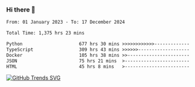 ### Hi there 👋

<!--START_SECTION:waka-->

```txt
From: 01 January 2023 - To: 17 December 2024

Total Time: 1,375 hrs 23 mins

Python                     677 hrs 30 mins >>>>>>>>>>>>-------------   49.26 %
TypeScript                 309 hrs 43 mins >>>>>>-------------------   22.52 %
Docker                     105 hrs 38 mins >>-----------------------   07.68 %
JSON                       75 hrs 21 mins  >------------------------   05.48 %
HTML                       45 hrs 8 mins   >------------------------   03.28 %
```

<!--END_SECTION:waka-->

[![GitHub Trends SVG](https://api.githubtrends.io/user/svg/IAbuElRuzz/langs)](https://githubtrends.io)
